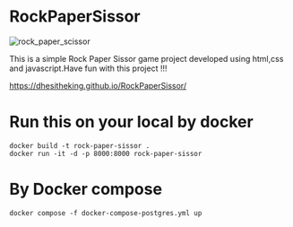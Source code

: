 # RockPaperSissor
![rock_paper_scissor](https://github.com/DhesiTheKing/RockPaperSissor/assets/136635078/75d4a1da-aea3-47cc-8ba5-b2c99d489866)

This is a simple Rock Paper Sissor game project developed using html,css and javascript.Have fun with this project !!!

https://dhesitheking.github.io/RockPaperSissor/

# Run this on your local by docker
```
docker build -t rock-paper-sissor .
docker run -it -d -p 8000:8000 rock-paper-sissor
```
# By Docker compose 
```
docker compose -f docker-compose-postgres.yml up 
```
